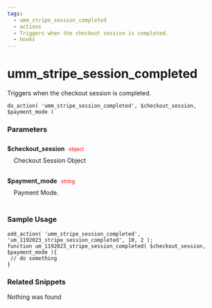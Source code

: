 ```yaml
---
tags: 
  - umm_stripe_session_completed
  - actions
  - Triggers when the checkout session is completed.
  - hooks
---
```

# umm\_stripe\_session\_completed
Triggers when the checkout session is completed.
<Badge text="Since 1.0.0" vertical="middle" />
``` php:no-line-numbers
do_action( 'umm_stripe_session_completed', $checkout_session, $payment_mode )
```
<div class='hook-sep'></div>

### Parameters

<div style='padding: 10px 0px 10px;'>
<strong>$checkout_session</strong> <span style='color:red;font-size:12px;padding: 0px 5px 0px 5px' >object</span>
<div style="margin-left:10px;padding: 10px 5px">Checkout Session Object</div>
</div>
<div style='padding: 10px 0px 10px;'>
<strong>$payment_mode</strong> <span style='color:red;font-size:12px;padding: 0px 5px 0px 5px' >string</span>
<div style="margin-left:10px;padding: 10px 5px">Payment Mode.</div>
</div>
<div class='hook-sep'></div>



### Sample Usage

``` php:no-line-numbers
add_action( 'umm_stripe_session_completed', 'um_1192023_stripe_session_completed', 10, 2 );
function um_1192023_stripe_session_completed( $checkout_session, $payment_mode ){
 // do something
}
```
<div class='hook-sep'></div>



### Related Snippets

Nothing was found

